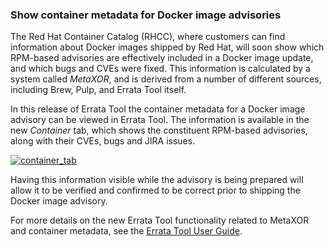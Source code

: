 ### Show container metadata for Docker image advisories

The Red Hat Container Catalog (RHCC), where customers can find information
about Docker images shipped by Red Hat, will soon show which RPM-based
advisories are effectively included in a Docker image update, and which bugs
and CVEs were fixed. This information is calculated by a system called
_MetaXOR_, and is derived from a number of different sources, including Brew,
Pulp, and Errata Tool itself.

In this release of Errata Tool the container metadata for a Docker image
advisory can be viewed in Errata Tool. The information is available in the new
_Container_ tab, which shows the constituent RPM-based advisories, along with
their CVEs, bugs and JIRA issues.

[![container_tab](images/3.13.4/container_tab.png)](images/3.13.4/container_tab.png)

Having this information visible while the advisory is being prepared will
allow it to be verified and confirmed to be correct prior to shipping the
Docker image advisory.

For more details on the new Errata Tool functionality related to MetaXOR and
container metadata, see the
[Errata Tool User Guide](/user-guide/docker-docker-support.html#docker-container-content).
